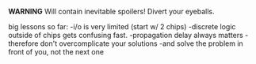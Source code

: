 **WARNING**
Will contain inevitable spoilers!  Divert your eyeballs.


big lessons so far:
-i/o is very limited (start w/ 2 chips)
-discrete logic outside of chips gets confusing fast.
-propagation delay always matters 
-therefore don't overcomplicate your solutions
-and solve the problem in front of you, not the next one